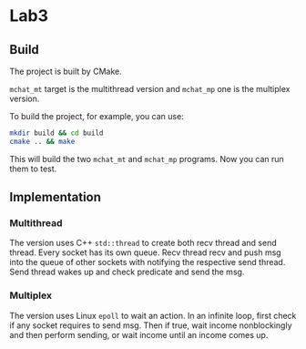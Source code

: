 # Lab3

## Build

The project is built by CMake.

`mchat_mt` target is the multithread version and `mchat_mp` one is the multiplex version.

To build the project, for example, you can use:

```bash
mkdir build && cd build
cmake .. && make
```

This will build the two `mchat_mt` and `mchat_mp` programs.
Now you can run them to test.

## Implementation

### Multithread

The version uses C++ `std::thread` to create both recv thread and send thread.
Every socket has its own queue.
Recv thread recv and push msg into the queue of other sockets with notifying the respective send thread.
Send thread wakes up and check predicate and send the msg.

### Multiplex

The version uses Linux `epoll` to wait an action.
In an infinite loop, first check if any socket requires to send msg.
Then if true, wait income nonblockingly and then perform sending, or wait income until an income comes up.
